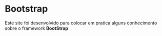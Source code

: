 # Bootstrap

Este site foi desenvolvido para colocar em pratica alguns conhecimento sobre o framework <b>BootStrap</b>
